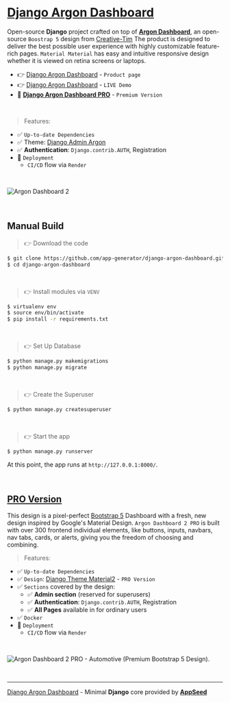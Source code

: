 # [Django Argon Dashboard](https://appseed.us/product/argon-dashboard/django/)

Open-source **Django** project crafted on top of **[Argon Dashboard](https://appseed.us/product/argon-dashboard/django/)**, an open-source `Boostrap 5` design from [Creative-Tim](https://bit.ly/3fKQZaL)
The product is designed to deliver the best possible user experience with highly customizable feature-rich pages. `Material Material` has easy and intuitive responsive design whether it is viewed on retina screens or laptops.

- 👉 [Django Argon Dashboard](https://appseed.us/product/argon-dashboard/django/) - `Product page`
- 👉 [Django Argon Dashboard](https://django-material-dash2.onrender.com) - `LIVE Demo`
- 🛒 **[Django Argon Dashboard PRO](https://appseed.us/product/argon-dashboard2-pro/django/)** - `Premium Version`

<br />

> Features: 

- ✅ `Up-to-date Dependencies`
- ✅ Theme: [Django Admin Argon](https://github.com/app-generator/django-admin-argon-dashboard)
- ✅ **Authentication**: `Django.contrib.AUTH`, Registration
- 🚀 `Deployment` 
  - `CI/CD` flow via `Render`

<br />

![Argon Dashboard 2](https://user-images.githubusercontent.com/51070104/211161884-56ef77d2-1e5a-4269-a148-7ac4a5482e0c.png)

<br />

## Manual Build 

> 👉 Download the code  

```bash
$ git clone https://github.com/app-generator/django-argon-dashboard.git
$ cd django-argon-dashboard
```

<br />

> 👉 Install modules via `VENV`  

```bash
$ virtualenv env
$ source env/bin/activate
$ pip install -r requirements.txt
```

<br />

> 👉 Set Up Database

```bash
$ python manage.py makemigrations
$ python manage.py migrate
```

<br />

> 👉 Create the Superuser

```bash
$ python manage.py createsuperuser
```

<br />

> 👉 Start the app

```bash
$ python manage.py runserver
```

At this point, the app runs at `http://127.0.0.1:8000/`. 

<br />

## [PRO Version](https://appseed.us/product/argon-dashboard2-pro/django/)   

This design is a pixel-perfect [Bootstrap 5](https://www.admin-dashboards.com/bootstrap-5-templates/) Dashboard with a fresh, new design inspired by Google's Material Design. `Argon Dashboard 2 PRO` is built with over 300 frontend individual elements, like buttons, inputs, navbars, nav tabs, cards, or alerts, giving you the freedom of choosing and combining.

> Features: 

- ✅ `Up-to-date Dependencies`
- ✅ `Design`: [Django Theme Material2](https://github.com/app-generator/django-admin-material2-pro) - `PRO Version`
- ✅ `Sections` covered by the design:
  - ✅ **Admin section** (reserved for superusers)
  - ✅ **Authentication**: `Django.contrib.AUTH`, Registration
  - ✅ **All Pages** available in for ordinary users 
- ✅ `Docker`
- 🚀 `Deployment` 
  - `CI/CD` flow via `Render`

<br />

![Argon Dashboard 2 PRO - Automotive (Premium Bootstrap 5 Design).](https://user-images.githubusercontent.com/51070104/211158013-fea76b79-bb54-4066-a617-5ec3b4b6ec42.jpg)

<br />

---
[Django Argon Dashboard](https://appseed.us/product/argon-dashboard/django/) - Minimal **Django** core provided by **[AppSeed](https://appseed.us/)**
